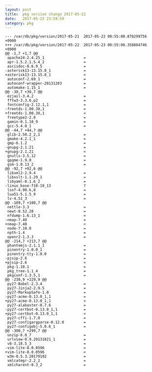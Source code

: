 ```yaml
---
layout: post
title:  pkg version change 2017-05-22
date:   2017-05-22 23:59:59
category: pkg
---
```


    --- /var/db/pkg/version/2017-05-21	2017-05-22 00:55:00.878299756 +0900
    +++ /var/db/pkg/version/2017-05-22	2017-05-23 00:55:00.358884746 +0900
    @@ -1,7 +1,7 @@
     apache24-2.4.25_1                  =
     apr-1.5.2.1.5.4_2                  =
     asciidoc-8.6.9_5                   =
    -asterisk13-13.15.0_1               =
    +asterisk13-13.15.0_1               <
     autoconf-2.69_1                    =
     autoconf-wrapper-20131203          =
     automake-1.15_1                    =
    @@ -30,7 +30,7 @@
     ezjail-3.4.2                       =
     fftw3-3.3.6.p2                     =
     fontconfig-2.12.1,1                =
    -freetds-1.00.38,1                  =
    +freetds-1.00.38,1                  <
     freetype2-2.8                      =
     gamin-0.1.10_9                     =
     gcc-5.4.0_1                        =
    @@ -44,7 +44,7 @@
     glib-2.50.2_2,1                    =
     gmake-4.2.1_1                      =
     gmp-6.1.2                          =
    -gnupg-2.1.21                       =
    +gnupg-2.1.21                       <
     gnutls-3.5.12                      =
     gpgme-1.9.0                        =
     gsm-1.0.13_2                       =
    @@ -92,7 +92,6 @@
     libxml2-2.9.4                      =
     libxslt-1.1.29_1                   =
     libyaml-0.1.6_2                    =
    -linux_base-f10-10_13               ?
     lsof-4.90.k,8                      =
     lua51-5.1.5_9                      =
     lv-4.51_3                          =
    @@ -109,7 +108,7 @@
     nettle-3.3                         =
     newt-0.52.20                       =
     nfdump-1.6.13_1                    <
    -nmap-7.40                          =
    +nmap-7.40                          <
     node-7.10.0                        =
     npth-1.4                           =
     openr2-1.3.3                       =
    @@ -214,7 +213,7 @@
     phantomjs-2.1.1_1                  =
     pinentry-1.0.0_1                   =
     pinentry-tty-1.0.0                 =
    -pjsip-2.6                          =
    +pjsip-2.6                          <
     pkg-1.10.1                         =
     pkg_tree-1.1_4                     =
     pkgconf-1.3.5,1                    =
    @@ -230,9 +229,9 @@
     py27-Babel-2.3.4                   =
     py27-Jinja2-2.9.5                  =
     py27-MarkupSafe-1.0                =
    -py27-acme-0.13.0_1,1               =
    +py27-acme-0.13.0_1,1               <
     py27-alabaster-0.7.6               =
    -py27-certbot-0.13.0_1,1            =
    +py27-certbot-0.13.0_1,1            <
     py27-cffi-1.7.0                    =
     py27-configargparse-0.12.0         =
     py27-configobj-5.0.6_1             =
    @@ -300,7 +299,7 @@
     unzip-6.0_7                        =
     urlview-0.9.20131021_1             =
     v8-3.18.5_3                        =
    -vim-lite-8.0.0596                  =
    +vim-lite-8.0.0596                  <
     w3m-0.5.3.20170102                 =
     xmlcatmgr-2.2_2                    =
     xmlcharent-0.3_2                   =
